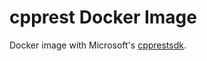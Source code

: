 # cpprest Docker Image

Docker image with Microsoft's [cpprestsdk](https://github.com/microsoft/cpprestsdk).
